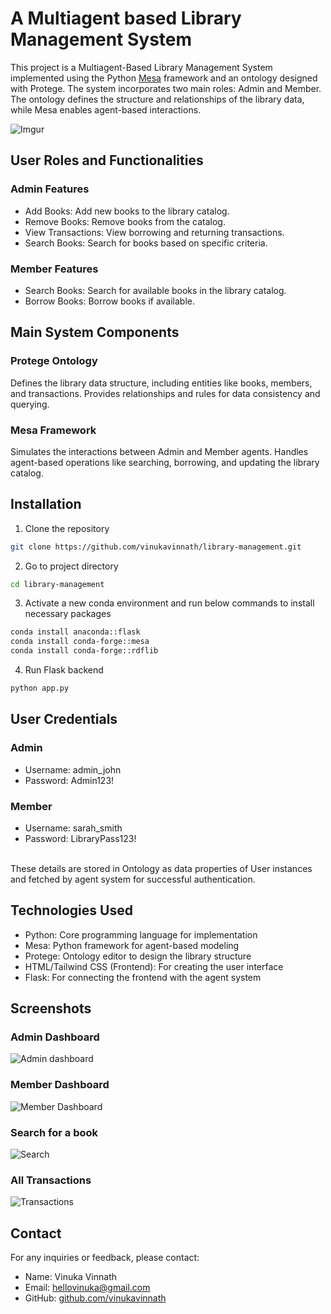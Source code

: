 
# A Multiagent based Library Management System


This project is a Multiagent-Based Library Management System implemented using the Python [Mesa](https://github.com/projectmesa/mesa) framework and an ontology designed with Protege. The system incorporates two main roles: Admin and Member. The ontology defines the structure and relationships of the library data, while Mesa enables agent-based interactions.

![Imgur](https://i.imgur.com/IDx8lqG.png)

## User Roles and Functionalities

### Admin Features
- Add Books: Add new books to the library catalog.
- Remove Books: Remove books from the catalog.
- View Transactions: View borrowing and returning transactions.
- Search Books: Search for books based on specific criteria.

### Member Features

- Search Books: Search for available books in the library catalog.
- Borrow Books: Borrow books if available.


## Main System Components

### Protege Ontology

Defines the library data structure, including entities like books, members, and transactions. Provides relationships and rules for data consistency and querying.

### Mesa Framework

Simulates the interactions between Admin and Member agents. Handles agent-based operations like searching, borrowing, and updating the library catalog.

## Installation

1. Clone the repository
```bash
git clone https://github.com/vinukavinnath/library-management.git
```
2. Go to project directory

```bash
cd library-management
```
3. Activate a new conda environment and run below commands to install necessary packages
```bash
conda install anaconda::flask
conda install conda-forge::mesa
conda install conda-forge::rdflib
```
4. Run Flask backend
```bash
python app.py
```
## User Credentials
### Admin
- Username: admin_john
- Password: Admin123!

### Member
- Username: sarah_smith
- Password: LibraryPass123!

<br>These details are stored in Ontology as data properties of User instances and fetched by agent system for successful authentication.

## Technologies Used

- Python: Core programming language for implementation
- Mesa: Python framework for agent-based modeling
- Protege: Ontology editor to design the library structure
- HTML/Tailwind CSS (Frontend): For creating the user interface
- Flask: For connecting the frontend with the agent system

## Screenshots
### Admin Dashboard
![Admin dashboard](https://i.imgur.com/jR3FZus.png)
### Member Dashboard
![Member Dashboard](https://i.imgur.com/8fU2I6x.png)
### Search for a book
![Search](https://i.imgur.com/b78rtyx.png)
### All Transactions
![Transactions](https://i.imgur.com/CHqpIM7.png)

## Contact
For any inquiries or feedback, please contact:
- Name: Vinuka Vinnath
- Email: hellovinuka@gmail.com
- GitHub: [github.com/vinukavinnath](https://github.com/vinukavinnath)
